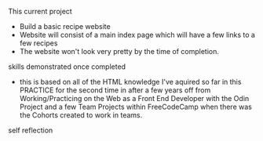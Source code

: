 This current project
- Build a basic recipe website
- Website will consist of a main index page which will have a few links to a few recipes
- The website won't look very pretty by the time of completion.

skills demonstrated once completed
- this is based on all of the HTML knowledge I've aquired so far in this PRACTICE for the second time in after a few years off from Working/Practicing on the Web as a Front End Developer with the Odin Project and a few Team Projects within FreeCodeCamp when there was the Cohorts created to work in teams.
    
self reflection 